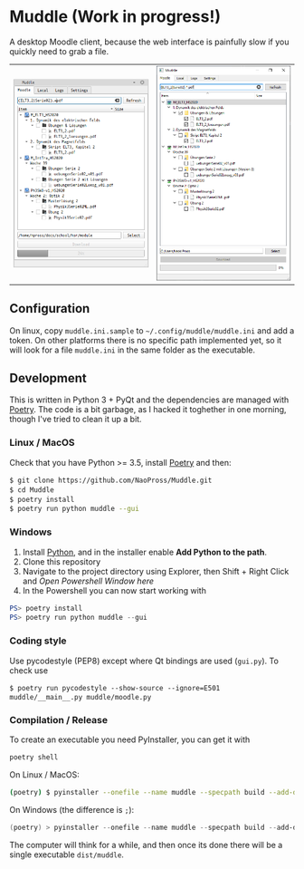 # Muddle (Work in progress!)
A desktop Moodle client, because the web interface is painfully slow if you quickly need to grab a file.

<table><tr>
	<td><img src="doc/muddle.png"/></td>
	<td><img src="doc/muddle_windows.png"/></td>
</tr></table>

## Configuration
On linux, copy `muddle.ini.sample` to `~/.config/muddle/muddle.ini` and add a token.
On other platforms there is no specific path implemented yet, so it will look for a file `muddle.ini` in the same folder as the executable.

## Development
This is written in Python 3 + PyQt and the dependencies are managed with 
[Poetry](https://python-poetry.org/docs/#installation).
The code is a bit garbage, as I hacked it toghether in one morning, though I've tried to clean it up a bit.

### Linux / MacOS
Check that you have Python >= 3.5, install 
[Poetry](https://python-poetry.org/docs/#installation)
and then:
```bash
$ git clone https://github.com/NaoPross/Muddle.git
$ cd Muddle
$ poetry install
$ poetry run python muddle --gui
```

### Windows
1. Install [Python](https://www.python.org), and in the installer enable **Add Python to the path**.
2. Clone this repository
3. Navigate to the project directory using Explorer, then Shift + Right Click and *Open Powershell Window here*
4. In the Powershell you can now start working with
```powershell
PS> poetry install
PS> poetry run python muddle --gui
```

### Coding style
Use pycodestyle (PEP8) except where Qt bindings are used (`gui.py`). To check use
```
$ poetry run pycodestyle --show-source --ignore=E501 muddle/__main__.py muddle/moodle.py
```

### Compilation / Release
<!-- TODO: fix this, because it doesn't work (poetry bug, will be fixed by poetry bundle) -->
To create an executable you need PyInstaller, you can get it with
```bash
poetry shell
```
On Linux / MacOS:
```bash
(poetry) $ pyinstaller --onefile --name muddle --specpath build --add-data "muddle/muddle.ui:muddle/muddle.ui" muddle
```
On Windows (the difference is `;`):
```powershell
(poetry) > pyinstaller --onefile --name muddle --specpath build --add-data "muddle/muddle.ui;muddle/muddle.ui" muddle
```
The computer will think for a while, and then once its done there will be a single executable `dist/muddle`.
